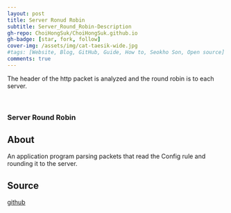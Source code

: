 ```yaml
---
layout: post
title: Server Ronud Robin
subtitle: Server_Round_Robin-Description
gh-repo: ChoiHongSuk/ChoiHongSuk.github.io
gh-badge: [star, fork, follow]
cover-img: /assets/img/cat-taesik-wide.jpg
#tags: [Website, Blog, GitHub, Guide, How to, Seokho Son, Open source]
comments: true
---
```


The header of the http packet is analyzed and the round robin is to each server.

<br>

### Server Round Robin

## About
An application program parsing packets that read the Config rule and rounding it to the server.

## Source
[github](https://github.com/ChoiHongSuk/Server_Ronud_Robin)

<br/>
